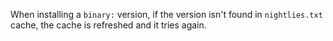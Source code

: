 When installing a `binary:` version, if the version isn't found in `nightlies.txt` cache, the cache is refreshed and it tries again.

